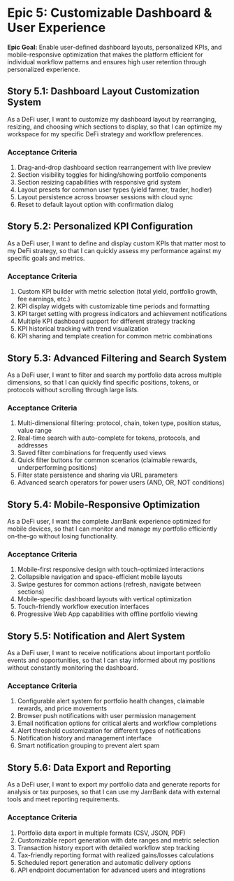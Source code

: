 # Epic 5: Customizable Dashboard & User Experience

**Epic Goal:** Enable user-defined dashboard layouts, personalized KPIs, and mobile-responsive optimization that makes the platform efficient for individual workflow patterns and ensures high user retention through personalized experience.

## Story 5.1: Dashboard Layout Customization System
As a DeFi user,
I want to customize my dashboard layout by rearranging, resizing, and choosing which sections to display,
so that I can optimize my workspace for my specific DeFi strategy and workflow preferences.

### Acceptance Criteria
1. Drag-and-drop dashboard section rearrangement with live preview
2. Section visibility toggles for hiding/showing portfolio components
3. Section resizing capabilities with responsive grid system
4. Layout presets for common user types (yield farmer, trader, hodler)
5. Layout persistence across browser sessions with cloud sync
6. Reset to default layout option with confirmation dialog

## Story 5.2: Personalized KPI Configuration
As a DeFi user,
I want to define and display custom KPIs that matter most to my DeFi strategy,
so that I can quickly assess my performance against my specific goals and metrics.

### Acceptance Criteria
1. Custom KPI builder with metric selection (total yield, portfolio growth, fee earnings, etc.)
2. KPI display widgets with customizable time periods and formatting
3. KPI target setting with progress indicators and achievement notifications
4. Multiple KPI dashboard support for different strategy tracking
5. KPI historical tracking with trend visualization
6. KPI sharing and template creation for common metric combinations

## Story 5.3: Advanced Filtering and Search System
As a DeFi user,
I want to filter and search my portfolio data across multiple dimensions,
so that I can quickly find specific positions, tokens, or protocols without scrolling through large lists.

### Acceptance Criteria
1. Multi-dimensional filtering: protocol, chain, token type, position status, value range
2. Real-time search with auto-complete for tokens, protocols, and addresses
3. Saved filter combinations for frequently used views
4. Quick filter buttons for common scenarios (claimable rewards, underperforming positions)
5. Filter state persistence and sharing via URL parameters
6. Advanced search operators for power users (AND, OR, NOT conditions)

## Story 5.4: Mobile-Responsive Optimization
As a DeFi user,
I want the complete JarrBank experience optimized for mobile devices,
so that I can monitor and manage my portfolio efficiently on-the-go without losing functionality.

### Acceptance Criteria
1. Mobile-first responsive design with touch-optimized interactions
2. Collapsible navigation and space-efficient mobile layouts
3. Swipe gestures for common actions (refresh, navigate between sections)
4. Mobile-specific dashboard layouts with vertical optimization
5. Touch-friendly workflow execution interfaces
6. Progressive Web App capabilities with offline portfolio viewing

## Story 5.5: Notification and Alert System
As a DeFi user,
I want to receive notifications about important portfolio events and opportunities,
so that I can stay informed about my positions without constantly monitoring the dashboard.

### Acceptance Criteria
1. Configurable alert system for portfolio health changes, claimable rewards, and price movements
2. Browser push notifications with user permission management
3. Email notification options for critical alerts and workflow completions
4. Alert threshold customization for different types of notifications
5. Notification history and management interface
6. Smart notification grouping to prevent alert spam

## Story 5.6: Data Export and Reporting
As a DeFi user,
I want to export my portfolio data and generate reports for analysis or tax purposes,
so that I can use my JarrBank data with external tools and meet reporting requirements.

### Acceptance Criteria
1. Portfolio data export in multiple formats (CSV, JSON, PDF)
2. Customizable report generation with date ranges and metric selection
3. Transaction history export with detailed workflow step tracking
4. Tax-friendly reporting format with realized gains/losses calculations
5. Scheduled report generation and automatic delivery options
6. API endpoint documentation for advanced users and integrations
